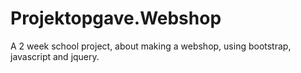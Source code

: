 # Projektopgave.Webshop

A 2 week school project, about making a webshop, using bootstrap, javascript and jquery.

